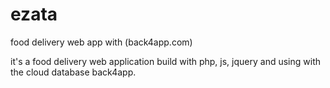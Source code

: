 # ezata
food delivery web app with (back4app.com)

it's a food delivery web application build with php, js, jquery and using with the cloud database back4app. 
